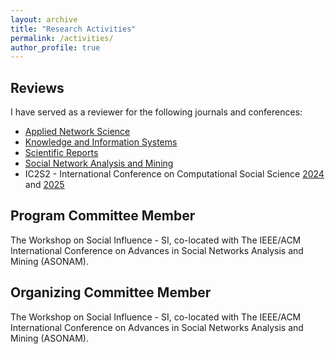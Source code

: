 ```yaml
---
layout: archive
title: "Research Activities"
permalink: /activities/
author_profile: true
---
```


## Reviews
I have served as a reviewer for the following journals and conferences:
- [Applied Network Science](https://appliednetsci.springeropen.com)
- [Knowledge and Information Systems](https://link.springer.com/journal/10115)
- [Scientific Reports](https://www.nature.com/srep/)
- [Social Network Analysis and Mining](https://link.springer.com/journal/13278)
- IC2S2 - International Conference on Computational Social Science [2024](https://www.ic2s2-2024.org) and [2025](https://www.ic2s2-2025.org)

## Program Committee Member
The Workshop on Social Influence - SI, co-located with The IEEE/ACM International Conference on Advances in Social Networks Analysis and Mining (ASONAM).

## Organizing Committee Member
The Workshop on Social Influence - SI, co-located with The IEEE/ACM International Conference on Advances in Social Networks Analysis and Mining (ASONAM).
